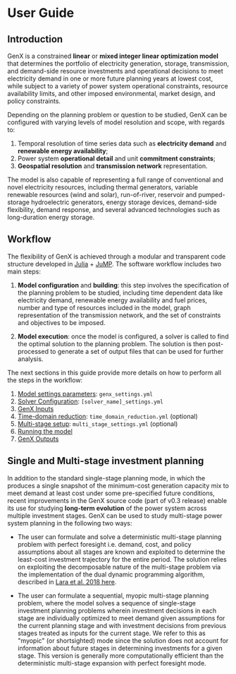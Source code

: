 # User Guide

## Introduction
GenX is a constrained **linear** or **mixed integer linear optimization model** that determines the portfolio of electricity generation, storage, transmission, and demand-side resource investments and operational decisions to meet electricity demand in one or more future planning years at lowest cost, while subject to a variety of power system operational constraints, resource availability limits, and other imposed environmental, market design, and policy constraints.

Depending on the planning problem or question to be studied, GenX can be configured with varying levels of model resolution and scope, with regards to: 
1. Temporal resolution of time series data such as **electricity demand** and **renewable energy availability**; 
2. Power system **operational detail** and unit **commitment constraints**; 
3. **Geospatial resolution** and **transmission network** representation. 

The model is also capable of representing a full range of conventional and novel electricity resources, including thermal generators, variable renewable resources (wind and solar), run-of-river, reservoir and pumped-storage hydroelectric generators, energy storage devices, demand-side flexibility, demand response, and several advanced technologies such as long-duration energy storage.

## Workflow
The flexibility of GenX is achieved through a modular and transparent code structure developed in [Julia](http://julialang.org/) + [JuMP](http://jump.dev/). The software workflow includes two main steps: 

1. **Model configuration** and **building**: this step involves the specification of the planning problem to be studied, including time dependent data like electricity demand, renewable energy availability and fuel prices, number and type of resources included in the model, graph representation of the transmission network, and the set of constraints and objectives to be imposed.

2. **Model execution**: once the model is configured, a solver is called to find the optimal solution to the planning problem. The solution is then post-processed to generate a set of output files that can be used for further analysis.

The next sections in this guide provide more details on how to perform all the steps in the workflow: 
1. [Model settings parameters](@ref): `genx_settings.yml`
2. [Solver Configuration](@ref): `[solver_name]_settings.yml`
3. [GenX Inputs](@ref)
4. [Time-domain reduction](@ref): `time_domain_reduction.yml` (optional)
5. [Multi-stage setup](@ref): `multi_stage_settings.yml` (optional)
6. [Running the model](@ref)
7. [GenX Outputs](@ref)

## Single and Multi-stage investment planning

In addition to the standard single-stage planning mode, in which the produces a single snapshot of the minimum-cost generation capacity mix to meet demand at least cost under some pre-specified future conditions, recent improvements in the GenX source code (part of v0.3 release) enable its use for studying **long-term evolution** of the power system across multiple investment stages. GenX can be used to study multi-stage power system planning in the following two ways:

- The user can formulate and solve a deterministic multi-stage planning problem with perfect foresight i.e. demand, cost, and policy assumptions about all stages are known and exploited to determine the least-cost investment trajectory for the entire period. The solution relies on exploiting the decomposable nature of the multi-stage problem via the implementation of the dual dynamic programming algorithm, described in [Lara et al. 2018 here](https://www.sciencedirect.com/science/article/abs/pii/S0377221718304466).

- The user can formulate a sequential, myopic multi-stage planning problem, where the model solves a sequence of single-stage investment planning problems wherein investment decisions in each stage are individually optimized to meet demand given assumptions for the current planning stage and with investment decisions from previous stages treated as inputs for the current stage. We refer to this as "myopic" (or shortsighted) mode since the solution does not account for information about future stages in determining investments for a given stage. This version is generally more computationally efficient than the deterministic multi-stage expansion with perfect foresight mode.

